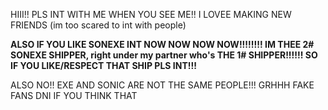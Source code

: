 HIII!! PLS INT WITH ME WHEN YOU SEE ME!! I LOVEE MAKING NEW FRIENDS (im too scared to int with people)


**ALSO IF YOU LIKE SONEXE INT NOW NOW NOW NOW!!!!!!!! IM THEE 2# SONEXE SHIPPER, right under my partner who's THE 1# SHIPPER!!!!!!
SO IF YOU LIKE/RESPECT THAT SHIP PLS INT!!!**

ALSO NO!! EXE AND SONIC ARE NOT THE SAME PEOPLE!!! GRHHH FAKE FANS DNI IF YOU THINK THAT
